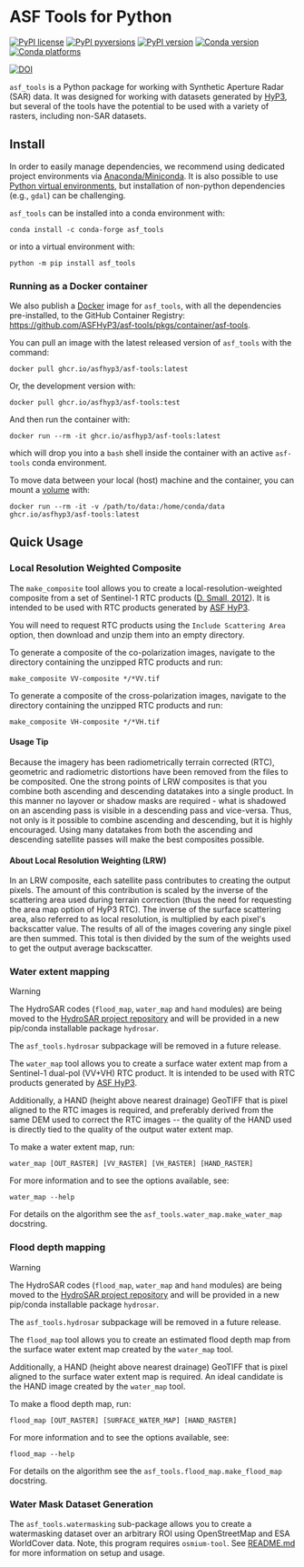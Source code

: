# ASF Tools for Python

[![PyPI license](https://img.shields.io/pypi/l/asf_tools.svg)](https://pypi.python.org/pypi/asf_tools/)
[![PyPI pyversions](https://img.shields.io/pypi/pyversions/asf_tools.svg)](https://pypi.python.org/pypi/asf_tools/)
[![PyPI version](https://img.shields.io/pypi/v/asf_tools.svg)](https://pypi.python.org/pypi/asf_tools/)
[![Conda version](https://img.shields.io/conda/vn/conda-forge/asf_tools)](https://anaconda.org/conda-forge/asf_tools)
[![Conda platforms](https://img.shields.io/conda/pn/conda-forge/asf_tools)](https://anaconda.org/conda-forge/asf_tools)

[![DOI](https://zenodo.org/badge/295506894.svg)](https://zenodo.org/badge/latestdoi/295506894)

`asf_tools` is a Python package for working with Synthetic Aperture Radar (SAR) data.
It was designed for working with datasets generated by
[HyP3](https://hyp3-docs.asf.alaska.edu/), but several of the tools have the
potential to be used with a variety of rasters, including non-SAR datasets.


## Install

In order to easily manage dependencies, we recommend using dedicated project
environments via [Anaconda/Miniconda](https://docs.conda.io/projects/conda/en/latest/user-guide/install/index.html).
It is also possible to use [Python virtual environments](https://docs.python.org/3/tutorial/venv.html),
but installation of non-python dependencies (e.g., `gdal`) can be challenging. 

`asf_tools` can be installed into a conda environment with:

```
conda install -c conda-forge asf_tools
```

or into a virtual environment with:

```
python -m pip install asf_tools
```

### Running as a Docker container

We also publish a [Docker](https://docs.docker.com/get-started/) image for `asf_tools`, with all the dependencies
pre-installed, to the GitHub Container Registry:
<https://github.com/ASFHyP3/asf-tools/pkgs/container/asf-tools>.

You can pull an image with the latest released version of `asf_tools`  with the command:
```
docker pull ghcr.io/asfhyp3/asf-tools:latest
```

Or, the development version with: 
```
docker pull ghcr.io/asfhyp3/asf-tools:test
```

And then run the container with:
```
docker run --rm -it ghcr.io/asfhyp3/asf-tools:latest
```
which will drop you into a `bash` shell inside the container with an active `asf-tools` conda environment. 

To move data between your local (host) machine and the container, you can mount a 
[volume](https://docs.docker.com/storage/volumes/) with:
```
docker run --rm -it -v /path/to/data:/home/conda/data ghcr.io/asfhyp3/asf-tools:latest
```

## Quick Usage

### Local Resolution Weighted Composite

The `make_composite` tool allows you to create a local-resolution-weighted composite
from a set of Sentinel-1 RTC products ([D. Small, 2012](https://doi.org/10.1109/IGARSS.2012.6350465)).
It is intended to be used with RTC products generated by [ASF HyP3](https://hyp3-docs.asf.alaska.edu/using/vertex).

You will need to request RTC products using the `Include Scattering Area` option,
then download and unzip them into an empty directory.

To generate a composite of the co-polarization images, navigate to the directory
containing the unzipped RTC products and run:
```
make_composite VV-composite */*VV.tif
```

To generate a composite of the cross-polarization images, navigate to the directory
containing the unzipped RTC products and run:
```
make_composite VH-composite */*VH.tif
```

#### Usage Tip
Because the imagery has been radiometrically terrain corrected (RTC), geometric and
radiometric distortions have been removed from the files to be composited. One the
strong points of LRW composites is that you combine both ascending and descending
datatakes into a single product. In this manner no layover or shadow masks are
required - what is shadowed on an ascending pass is visible in a descending pass
and vice-versa. Thus, not only is it possible to combine ascending and descending,
but it is highly encouraged. Using many datatakes from both the ascending and
descending satellite passes will make the best composites possible.

#### About Local Resolution Weighting (LRW)
In an LRW composite, each satellite pass contributes to creating the output pixels.
The amount of this contribution is scaled by the inverse of the scattering area used
during terrain correction (thus the need for requesting the area map option of HyP3 RTC).
The inverse of the surface scattering area, also referred to as local resolution,
is multiplied by each pixel's backscatter value. The results of all of the images
covering any single pixel are then summed. This total is then divided by the sum
of the weights used to get the output average backscatter.

### Water extent mapping

>[!WARNING]
> The HydroSAR codes (`flood_map`, `water_map` and `hand` modules) are being
> moved to the [HydroSAR project repository](https://github.com/fjmeyer/hydrosar)
> and will be provided in a new pip/conda installable package `hydrosar`.
> 
> The `asf_tools.hydrosar` subpackage will be removed in a future release.

The `water_map` tool allows you to create a surface water extent map from a Sentinel-1
dual-pol (VV+VH) RTC product. It is intended to be used with RTC products generated by
[ASF HyP3](https://hyp3-docs.asf.alaska.edu/using/vertex).

Additionally, a HAND (height above nearest drainage) GeoTIFF that is pixel aligned to
the RTC images is required, and preferably derived from the same DEM used to correct
the RTC images -- the quality of the HAND used is directly tied to the quality of the
output water extent map.

To make a water extent map, run:
```
water_map [OUT_RASTER] [VV_RASTER] [VH_RASTER] [HAND_RASTER]
```

For more information and to see the options available, see:
```
water_map --help
```

For details on the algorithm see the `asf_tools.water_map.make_water_map` docstring.
<!-- FIXME: Link to API reference on our docs page! -->

### Flood depth mapping

>[!WARNING]
> The HydroSAR codes (`flood_map`, `water_map` and `hand` modules) are being
> moved to the [HydroSAR project repository](https://github.com/fjmeyer/hydrosar)
> and will be provided in a new pip/conda installable package `hydrosar`.
> 
> The `asf_tools.hydrosar` subpackage will be removed in a future release.

The `flood_map` tool allows you to create an estimated flood depth map from the surface
water extent map created by the `water_map` tool. 

Additionally, a HAND (height above nearest drainage) GeoTIFF that is pixel aligned to
the surface water extent map is required. An ideal candidate is the HAND image created 
by the `water_map` tool. 

To make a flood depth map, run:
```
flood_map [OUT_RASTER] [SURFACE_WATER_MAP] [HAND_RASTER]
```

For more information and to see the options available, see:
```
flood_map --help
```

For details on the algorithm see the `asf_tools.flood_map.make_flood_map` docstring.

### Water Mask Dataset Generation

The `asf_tools.watermasking` sub-package allows you to create a watermasking dataset 
over an arbitrary ROI using OpenStreetMap and ESA WorldCover data.
Note, this program requires `osmium-tool`. See [README.md](watermasking/README.md) 
for more information on setup and usage.
